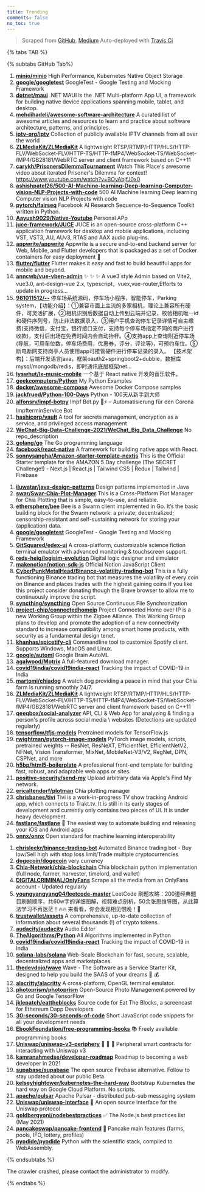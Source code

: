```yaml
---
title: Trending
comments: false
no_toc: true
---
```


> Scraped from [GitHub](https://github.com/trending), [Medium](https://medium.com/topic/popular)
Auto-deployed with [Travis Ci](https://travis-ci.org/)

{% tabs TAB %}
<!-- tab GitHub -->
{% subtabs GitHub Tab%}
<!-- tab Daily -->
1. [**minio/minio**](https://github.com/minio/minio)
High Performance, Kubernetes Native Object Storage
2. [**google/googletest**](https://github.com/google/googletest)
GoogleTest - Google Testing and Mocking Framework
3. [**dotnet/maui**](https://github.com/dotnet/maui)
.NET MAUI is the .NET Multi-platform App UI, a framework for building native device applications spanning mobile, tablet, and desktop.
4. [**mehdihadeli/awesome-software-architecture**](https://github.com/mehdihadeli/awesome-software-architecture)
A curated list of awesome articles and resources to learn and practice about software architecture, patterns, and principles.
5. [**iptv-org/iptv**](https://github.com/iptv-org/iptv)
Collection of publicly available IPTV channels from all over the world
6. [**ZLMediaKit/ZLMediaKit**](https://github.com/ZLMediaKit/ZLMediaKit)
A lightweight RTSP/RTMP/HTTP/HLS/HTTP-FLV/WebSocket-FLV/HTTP-TS/HTTP-fMP4/WebSocket-TS/WebSocket-fMP4/GB28181/WebRTC server and client framework based on C++11
7. [**carykh/PrisonersDilemmaTournament**](https://github.com/carykh/PrisonersDilemmaTournament)
Watch This Place's awesome video about iterated Prisoner's Dilemma for context! https://www.youtube.com/watch?v=BOvAbjfJ0x0
8. [**ashishpatel26/500-AI-Machine-learning-Deep-learning-Computer-vision-NLP-Projects-with-code**](https://github.com/ashishpatel26/500-AI-Machine-learning-Deep-learning-Computer-vision-NLP-Projects-with-code)
500 AI Machine learning Deep learning Computer vision NLP Projects with code
9. [**pytorch/fairseq**](https://github.com/pytorch/fairseq)
Facebook AI Research Sequence-to-Sequence Toolkit written in Python.
10. [**Aayush9029/Native-Youtube**](https://github.com/Aayush9029/Native-Youtube)
Personal APp
11. [**juce-framework/JUCE**](https://github.com/juce-framework/JUCE)
JUCE is an open-source cross-platform C++ application framework for desktop and mobile applications, including VST, VST3, AU, AUv3, RTAS and AAX audio plug-ins.
12. [**appwrite/appwrite**](https://github.com/appwrite/appwrite)
Appwrite is a secure end-to-end backend server for Web, Mobile, and Flutter developers that is packaged as a set of Docker containers for easy deployment 🚀
13. [**flutter/flutter**](https://github.com/flutter/flutter)
Flutter makes it easy and fast to build beautiful apps for mobile and beyond.
14. [**anncwb/vue-vben-admin**](https://github.com/anncwb/vue-vben-admin)
✨ ✨ ✨ A vue3 style Admin based on Vite2, vue3.0, ant-design-vue 2.x, typescript，vuex,vue-router,Efforts to update in progress...
15. [**981011512/--**](https://github.com/981011512/--)
停车场系统源码，停车场小程序，智能停车，Parking system，【功能介绍】：①兼容市面上主流的多家相机，理论上兼容所有硬件，可灵活扩展，②相机识别后数据自动上传到云端并记录，校验相机唯一id和硬件序列号，防止非法数据录入，③用户手机查询停车记录详情可自主缴费(支持微信，支付宝，银行接口支付，支持每个停车场指定不同的商户进行收款)，支付后出场在免费时间内会自动抬杆。④支持app上查询附近停车场(导航，可用车位数，停车场费用，优惠券，评分，评论等)，可预约车位。⑤断电断网支持岗亭人员使用app可接管硬件进行停车记录的录入。 【技术架构】：后端开发语言java，框架oauth2+springboot2+dubble，数据库mysql/mongodb/redis，即时通讯底层框架net…
16. [**lyswhut/lx-music-mobile**](https://github.com/lyswhut/lx-music-mobile)
一个基于 React native 开发的音乐软件。
17. [**geekcomputers/Python**](https://github.com/geekcomputers/Python)
My Python Examples
18. [**docker/awesome-compose**](https://github.com/docker/awesome-compose)
Awesome Docker Compose samples
19. [**jackfrued/Python-100-Days**](https://github.com/jackfrued/Python-100-Days)
Python - 100天从新手到大师
20. [**alfonsrv/impf-botpy**](https://github.com/alfonsrv/impf-botpy)
Impf Bot.py 🐍⚡ – Automatisierung für den Corona ImpfterminService Bot
21. [**hashicorp/vault**](https://github.com/hashicorp/vault)
A tool for secrets management, encryption as a service, and privileged access management
22. [**WeChat-Big-Data-Challenge-2021/WeChat_Big_Data_Challenge**](https://github.com/WeChat-Big-Data-Challenge-2021/WeChat_Big_Data_Challenge)
No repo_description
23. [**golang/go**](https://github.com/golang/go)
The Go programming language
24. [**facebook/react-native**](https://github.com/facebook/react-native)
A framework for building native apps with React.
25. [**sonnysangha/Amazon-starter-template-nextjs**](https://github.com/sonnysangha/Amazon-starter-template-nextjs)
This is the Official Starter template for the AMAZON 5 Day challenge (The SECRET Challenge!) - Next.js | React.js | Tailwind CSS | Redux | Tailwind | Firebase
<!-- endtab -->
<!-- tab Weekly -->
1. [**iluwatar/java-design-patterns**](https://github.com/iluwatar/java-design-patterns)
Design patterns implemented in Java
2. [**swar/Swar-Chia-Plot-Manager**](https://github.com/swar/Swar-Chia-Plot-Manager)
This is a Cross-Platform Plot Manager for Chia Plotting that is simple, easy-to-use, and reliable.
3. [**ethersphere/bee**](https://github.com/ethersphere/bee)
Bee is a Swarm client implemented in Go. It’s the basic building block for the Swarm network: a private; decentralized; censorship-resistant and self-sustaining network for storing your (application) data.
4. [**google/googletest**](https://github.com/google/googletest)
GoogleTest - Google Testing and Mocking Framework
5. [**GitSquared/edex-ui**](https://github.com/GitSquared/edex-ui)
A cross-platform, customizable science fiction terminal emulator with advanced monitoring & touchscreen support.
6. [**reds-heig/logisim-evolution**](https://github.com/reds-heig/logisim-evolution)
Digital logic designer and simulator
7. [**makenotion/notion-sdk-js**](https://github.com/makenotion/notion-sdk-js)
Official Notion JavaScript Client
8. [**CyberPunkMetalHead/Binance-volatility-trading-bot**](https://github.com/CyberPunkMetalHead/Binance-volatility-trading-bot)
This is a fully functioning Binance trading bot that measures the volatility of every coin on Binance and places trades with the highest gaining coins If you like this project consider donating though the Brave browser to allow me to continuously improve the script.
9. [**syncthing/syncthing**](https://github.com/syncthing/syncthing)
Open Source Continuous File Synchronization
10. [**project-chip/connectedhomeip**](https://github.com/project-chip/connectedhomeip)
Project Connected Home over IP is a new Working Group within the Zigbee Alliance. This Working Group plans to develop and promote the adoption of a new connectivity standard to increase compatibility among smart home products, with security as a fundamental design tenet.
11. [**khanhas/spicetify-cli**](https://github.com/khanhas/spicetify-cli)
Commandline tool to customize Spotify client. Supports Windows, MacOS and Linux.
12. [**google/automl**](https://github.com/google/automl)
Google Brain AutoML
13. [**agalwood/Motrix**](https://github.com/agalwood/Motrix)
A full-featured download manager.
14. [**covid19india/covid19india-react**](https://github.com/covid19india/covid19india-react)
Tracking the impact of COVID-19 in India
15. [**martomi/chiadog**](https://github.com/martomi/chiadog)
A watch dog providing a peace in mind that your Chia farm is running smoothly 24/7.
16. [**ZLMediaKit/ZLMediaKit**](https://github.com/ZLMediaKit/ZLMediaKit)
A lightweight RTSP/RTMP/HTTP/HLS/HTTP-FLV/WebSocket-FLV/HTTP-TS/HTTP-fMP4/WebSocket-TS/WebSocket-fMP4/GB28181/WebRTC server and client framework based on C++11
17. [**qeeqbox/social-analyzer**](https://github.com/qeeqbox/social-analyzer)
API, CLI & Web App for analyzing & finding a person's profile across social media \ websites (Detections are updated regularly)
18. [**tensorflow/tfjs-models**](https://github.com/tensorflow/tfjs-models)
Pretrained models for TensorFlow.js
19. [**rwightman/pytorch-image-models**](https://github.com/rwightman/pytorch-image-models)
PyTorch image models, scripts, pretrained weights -- ResNet, ResNeXT, EfficientNet, EfficientNetV2, NFNet, Vision Transformer, MixNet, MobileNet-V3/V2, RegNet, DPN, CSPNet, and more
20. [**h5bp/html5-boilerplate**](https://github.com/h5bp/html5-boilerplate)
A professional front-end template for building fast, robust, and adaptable web apps or sites.
21. [**positive-security/send-my**](https://github.com/positive-security/send-my)
Upload arbitrary data via Apple's Find My network.
22. [**ericaltendorf/plotman**](https://github.com/ericaltendorf/plotman)
Chia plotting manager
23. [**chrisbanes/tivi**](https://github.com/chrisbanes/tivi)
Tivi is a work-in-progress TV show tracking Android app, which connects to Trakt.tv. It is still in its early stages of development and currently only contains two pieces of UI. It is under heavy development.
24. [**fastlane/fastlane**](https://github.com/fastlane/fastlane)
🚀 The easiest way to automate building and releasing your iOS and Android apps
25. [**onnx/onnx**](https://github.com/onnx/onnx)
Open standard for machine learning interoperability
<!-- endtab -->
<!-- tab Monthly -->
1. [**chrisleekr/binance-trading-bot**](https://github.com/chrisleekr/binance-trading-bot)
Automated Binance trading bot - Buy low/Sell high with stop loss limit/Trade multiple cryptocurrencies
2. [**dogecoin/dogecoin**](https://github.com/dogecoin/dogecoin)
very currency
3. [**Chia-Network/chia-blockchain**](https://github.com/Chia-Network/chia-blockchain)
Chia blockchain python implementation (full node, farmer, harvester, timelord, and wallet)
4. [**DIGITALCRIMINAL/OnlyFans**](https://github.com/DIGITALCRIMINAL/OnlyFans)
Scrape all the media from an OnlyFans account - Updated regularly
5. [**youngyangyang04/leetcode-master**](https://github.com/youngyangyang04/leetcode-master)
LeetCode 刷题攻略：200道经典题目刷题顺序，共60w字的详细图解，视频难点剖析，50余张思维导图，从此算法学习不再迷茫！🔥🔥 来看看，你会发现相见恨晚！🚀
6. [**trustwallet/assets**](https://github.com/trustwallet/assets)
A comprehensive, up-to-date collection of information about several thousands (!) of crypto tokens.
7. [**audacity/audacity**](https://github.com/audacity/audacity)
Audio Editor
8. [**TheAlgorithms/Python**](https://github.com/TheAlgorithms/Python)
All Algorithms implemented in Python
9. [**covid19india/covid19india-react**](https://github.com/covid19india/covid19india-react)
Tracking the impact of COVID-19 in India
10. [**solana-labs/solana**](https://github.com/solana-labs/solana)
Web-Scale Blockchain for fast, secure, scalable, decentralized apps and marketplaces.
11. [**thedevdojo/wave**](https://github.com/thedevdojo/wave)
Wave - The Software as a Service Starter Kit, designed to help you build the SAAS of your dreams 🚀 💰
12. [**alacritty/alacritty**](https://github.com/alacritty/alacritty)
A cross-platform, OpenGL terminal emulator.
13. [**photoprism/photoprism**](https://github.com/photoprism/photoprism)
Open-Source Photo Management powered by Go and Google TensorFlow
14. [**jklepatch/eattheblocks**](https://github.com/jklepatch/eattheblocks)
Source code for Eat The Blocks, a screencast for Ethereum Dapp Developers
15. [**30-seconds/30-seconds-of-code**](https://github.com/30-seconds/30-seconds-of-code)
Short JavaScript code snippets for all your development needs
16. [**EbookFoundation/free-programming-books**](https://github.com/EbookFoundation/free-programming-books)
📚 Freely available programming books
17. [**Uniswap/uniswap-v3-periphery**](https://github.com/Uniswap/uniswap-v3-periphery)
🦄 🦄 🦄 Peripheral smart contracts for interacting with Uniswap v3
18. [**kamranahmedse/developer-roadmap**](https://github.com/kamranahmedse/developer-roadmap)
Roadmap to becoming a web developer in 2021
19. [**supabase/supabase**](https://github.com/supabase/supabase)
The open source Firebase alternative. Follow to stay updated about our public Beta.
20. [**kelseyhightower/kubernetes-the-hard-way**](https://github.com/kelseyhightower/kubernetes-the-hard-way)
Bootstrap Kubernetes the hard way on Google Cloud Platform. No scripts.
21. [**apache/pulsar**](https://github.com/apache/pulsar)
Apache Pulsar - distributed pub-sub messaging system
22. [**Uniswap/uniswap-interface**](https://github.com/Uniswap/uniswap-interface)
🦄 An open source interface for the Uniswap protocol
23. [**goldbergyoni/nodebestpractices**](https://github.com/goldbergyoni/nodebestpractices)
✅ The Node.js best practices list (May 2021)
24. [**pancakeswap/pancake-frontend**](https://github.com/pancakeswap/pancake-frontend)
🥞 Pancake main features (farms, pools, IFO, lottery, profiles)
25. [**pyodide/pyodide**](https://github.com/pyodide/pyodide)
Python with the scientific stack, compiled to WebAssembly.
<!-- endtab -->
{% endsubtabs %}
<!-- endtab -->
<!-- tab Medium -->
The crawler crashed, please contact the administrator to modify.
<!-- endtab -->
{% endtabs %}
